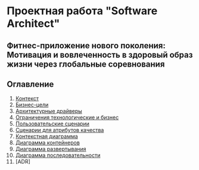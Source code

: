# Проектная работа "Software Architect"

## Фитнес-приложение нового поколения: Мотивация и вовлеченность в здоровый образ жизни через глобальные соревнования

## Оглавление

1. [Контекст](Контекст.md)
2. [Бизнес-цели](Цели.md)
3. [Архитектурные драйверы](Драйверы.md)
4. [Ограничения технологические и бизнес](Ограничения.md)
5. [Пользовательские сценарии](Сценарии.md)
6. [Сценарии для атрибутов качества](Атрибуты.md)
7. [Контекстная диаграмма](КонтекстнаяДиаграмма.md)
8. [Диаграмма контейнеров](Контейнеры.md)
9. [Диаграмма развертывания]()
10. [Диаграмма последовательности]()
11. [ADR]
